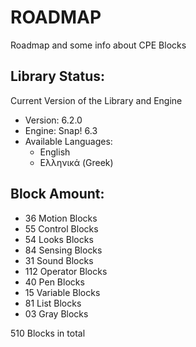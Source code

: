 # ROADMAP

Roadmap and some info about CPE Blocks

## Library Status:
Current Version of the Library and Engine
- Version: 6.2.0
- Engine: Snap! 6.3
- Available Languages:
  - English
  - Ελληνικά (Greek)

## Block Amount:
- 36 Motion Blocks
- 55 Control Blocks
- 54 Looks Blocks
- 84 Sensing Blocks
- 31 Sound Blocks
- 112 Operator Blocks
- 40 Pen Blocks
- 15 Variable Blocks
- 81 List Blocks
- 03 Gray Blocks

510 Blocks in total
